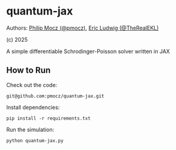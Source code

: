 # quantum-jax

Authors: [Philip Mocz (@pmocz)](https://github.com/pmocz/), [Eric Ludwig (@TheRealEKL)](https://github.com/TheRealEKL)

(c) 2025

A simple differentiable Schrodinger-Poisson solver written in JAX

## How to Run

Check out the code: 

```console
git@github.com:pmocz/quantum-jax.git
```

Install dependencies:

```console
pip install -r requirements.txt
```

Run the simulation:

```console
python quantum-jax.py
```

